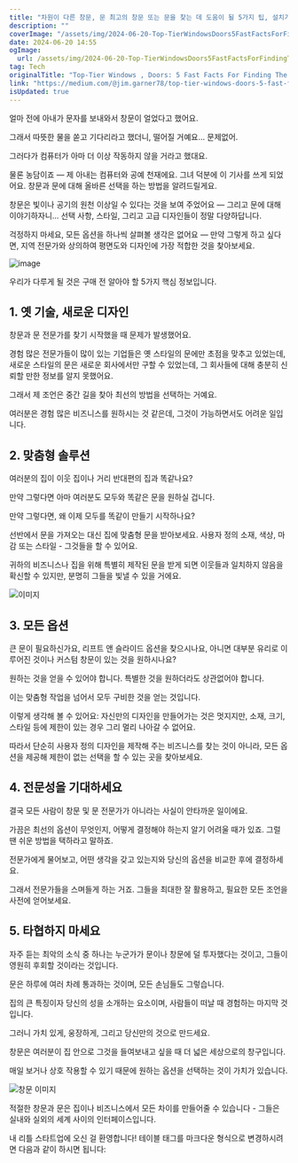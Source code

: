 ```yaml
---
title: "차원이 다른 창문, 문 최고의 창문 또는 문을 찾는 데 도움이 될 5가지 팁, 설치가 제대로 이루어졌는지 확인하는 방법"
description: ""
coverImage: "/assets/img/2024-06-20-Top-TierWindowsDoors5FastFactsForFindingTheBestWindowsorDoorsHowToMakeSureTheyreInstalledProperly_0.png"
date: 2024-06-20 14:55
ogImage: 
  url: /assets/img/2024-06-20-Top-TierWindowsDoors5FastFactsForFindingTheBestWindowsorDoorsHowToMakeSureTheyreInstalledProperly_0.png
tag: Tech
originalTitle: "Top-Tier Windows , Doors: 5 Fast Facts For Finding The Best Windows or Doors , How To Make Sure They’re Installed Properly"
link: "https://medium.com/@jim.garner78/top-tier-windows-doors-5-fast-facts-for-finding-the-best-windows-or-doors-how-to-make-sure-5e8bbc393d0d"
isUpdated: true
---
```






얼마 전에 아내가 문자를 보내와서 창문이 얼었다고 했어요.

그래서 따뜻한 물을 쏟고 기다리라고 했더니, 떨어질 거예요… 문제없어.

그러다가 컴퓨터가 아마 더 이상 작동하지 않을 거라고 했대요.

물론 농담이죠 — 제 아내는 컴퓨터와 공예 천재에요. 그녀 덕분에 이 기사를 쓰게 되었어요. 창문과 문에 대해 올바른 선택을 하는 방법을 알려드릴게요.

<div class="content-ad"></div>

창문은 빛이나 공기의 원천 이상일 수 있다는 것을 보여 주었어요 — 그리고 문에 대해 이야기하자니... 선택 사항, 스타일, 그리고 고급 디자인들이 정말 다양하답니다.

걱정하지 마세요, 모든 옵션을 하나씩 살펴볼 생각은 없어요 — 만약 그렇게 하고 싶다면, 지역 전문가와 상의하여 평면도와 디자인에 가장 적합한 것을 찾아보세요.

![image](/assets/img/2024-06-20-Top-TierWindowsDoors5FastFactsForFindingTheBestWindowsorDoorsHowToMakeSureTheyreInstalledProperly_0.png)

우리가 다루게 될 것은 구매 전 알아야 할 5가지 핵심 정보입니다.

<div class="content-ad"></div>

## 1. 옛 기술, 새로운 디자인

창문과 문 전문가를 찾기 시작했을 때 문제가 발생했어요.

경험 많은 전문가들이 많이 있는 기업들은 옛 스타일의 문에만 초점을 맞추고 있었는데, 새로운 스타일의 문은 새로운 회사에서만 구할 수 있었는데, 그 회사들에 대해 충분히 신뢰할 만한 정보를 알지 못했어요.

그래서 제 조언은 중간 길을 찾아 최선의 방법을 선택하는 거예요.

<div class="content-ad"></div>

여러분은 경험 많은 비즈니스를 원하시는 것 같은데, 그것이 가능하면서도 어려운 일입니다.

## 2. 맞춤형 솔루션

여러분의 집이 이웃 집이나 거리 반대편의 집과 똑같나요?

만약 그렇다면 아마 여러분도 모두와 똑같은 문을 원하실 겁니다.

<div class="content-ad"></div>

만약 그렇다면, 왜 이제 모두를 똑같이 만들기 시작하나요?

선반에서 문을 가져오는 대신 집에 맞춤형 문을 받아보세요. 사용자 정의 소재, 색상, 마감 또는 스타일 - 그것들을 할 수 있어요.

귀하의 비즈니스나 집을 위해 특별히 제작된 문을 받게 되면 이웃들과 일치하지 않음을 확신할 수 있지만, 분명히 그들을 빛낼 수 있을 거에요.

![이미지](/assets/img/2024-06-20-Top-TierWindowsDoors5FastFactsForFindingTheBestWindowsorDoorsHowToMakeSureTheyreInstalledProperly_1.png)

<div class="content-ad"></div>

## 3. 모든 옵션

큰 문이 필요하신가요, 리프트 앤 슬라이드 옵션을 찾으시나요, 아니면 대부분 유리로 이루어진 것이나 커스텀 창문이 있는 것을 원하시나요?

원하는 것을 얻을 수 있어야 합니다. 특별한 것을 원하더라도 상관없어야 합니다.

이는 맞춤형 작업을 넘어서 모두 구비한 것을 얻는 것입니다.

<div class="content-ad"></div>

이렇게 생각해 볼 수 있어요: 자신만의 디자인을 만들어가는 것은 멋지지만, 소재, 크기, 스타일 등에 제한이 있는 경우 그리 멀리 나아갈 수 없어요.

따라서 단순히 사용자 정의 디자인을 제작해 주는 비즈니스를 찾는 것이 아니라, 모든 옵션을 제공해 제한이 없는 선택을 할 수 있는 곳을 찾아보세요.

## 4. 전문성을 기대하세요

결국 모든 사람이 창문 및 문 전문가가 아니라는 사실이 안타까운 일이에요.

<div class="content-ad"></div>

가끔은 최선의 옵션이 무엇인지, 어떻게 결정해야 하는지 알기 어려울 때가 있죠. 그럴 땐 쉬운 방법을 택하라고 말하죠.

전문가에게 물어보고, 어떤 생각을 갖고 있는지와 당신의 옵션을 비교한 후에 결정하세요.

그래서 전문가들을 스며들게 하는 거죠. 그들을 최대한 잘 활용하고, 필요한 모든 조언을 사전에 얻어보세요.

## 5. 타협하지 마세요

<div class="content-ad"></div>

자주 듣는 최악의 소식 중 하나는 누군가가 문이나 창문에 덜 투자했다는 것이고, 그들이 영원히 후회할 것이라는 것입니다.

문은 하루에 여러 차례 통과하는 것이며, 모든 손님들도 그렇습니다.

집의 큰 특징이자 당신의 성을 소개하는 요소이며, 사람들이 떠날 때 경험하는 마지막 것입니다.

그러니 가치 있게, 웅장하게, 그리고 당신만의 것으로 만드세요.

<div class="content-ad"></div>

창문은 여러분이 집 안으로 그것을 들여보내고 싶을 때 더 넓은 세상으로의 창구입니다.

매일 보거나 상호 작용할 수 있기 때문에 원하는 옵션을 선택하는 것이 가치가 있습니다.

![창문 이미지](/assets/img/2024-06-20-Top-TierWindowsDoors5FastFactsForFindingTheBestWindowsorDoorsHowToMakeSureTheyreInstalledProperly_2.png)

적절한 창문과 문은 집이나 비즈니스에서 모든 차이를 만들어줄 수 있습니다 - 그들은 실내와 실외의 세계 사이의 인터페이스입니다.

<div class="content-ad"></div>

내 리틀 스타트업에 오신 걸 환영합니다! 테이블 태그를 마크다운 형식으로 변경하시려면 다음과 같이 하시면 됩니다:
